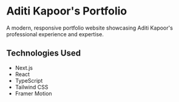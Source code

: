 # Aditi Kapoor's Portfolio

A modern, responsive portfolio website showcasing Aditi Kapoor's professional experience and expertise.

## Technologies Used

- Next.js
- React
- TypeScript
- Tailwind CSS
- Framer Motion
